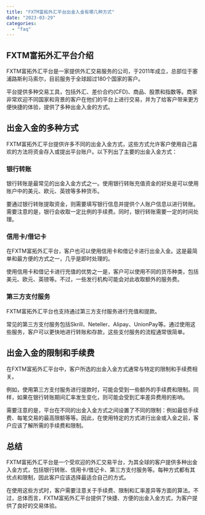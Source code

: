 ```yaml
---
title: "FXTM富拓外汇平台出金入金有哪几种方式"
date: "2023-03-29"
categories: 
  - "faq"
---
```


## FXTM富拓外汇平台介绍

FXTM富拓外汇平台是一家提供外汇交易服务的公司，于2011年成立，总部位于塞浦路斯利马索尔，目前服务于全球超过180个国家的客户。

平台提供多种交易工具，包括外汇、差价合约(CFD)、商品、股票和指数等。商家非常欢迎不同国家和背景的客户在他们的平台上进行交易，并为了给客户带来更方便快捷的体验，提供了多种出金入金的方式。

## 出金入金的多种方式

FXTM富拓外汇平台提供许多不同的出金入金方式，这些方式允许客户使用自己喜欢的方法将资金存入或提出平台账户。以下列出了主要的出金入金方式：

### 银行转账

银行转账是最常见的出金入金方式之一。使用银行转账充值资金的好处是可以使用账户中的美元、欧元、英镑等多种货币。

要通过银行转账提取资金，则需要填写银行信息并提供个人账户信息以进行转账。需要注意的是，银行会收取一定比例的手续费。同时，银行转账需要一定的时间处理。

### 信用卡/借记卡

在FXTM富拓外汇平台，客户也可以使用信用卡和借记卡进行出金入金。这是最简单和最方便的方式之一，几乎是即时处理的。

使用信用卡和借记卡进行充值的优势之一是，客户可以使用不同的货币种类，包括美元、欧元、英镑等。不过，一些发行机构可能会对此收取额外的服务费。

### 第三方支付服务

FXTM富拓外汇平台也支持通过第三方支付服务进行充值和提款。

常见的第三方支付服务包括Skrill、Neteller、Alipay、UnionPay等。通过使用这些服务，客户可以更快地进行转账和存款，这些支付服务的流程通常很简单。

## 出金入金的限制和手续费

在FXTM富拓外汇平台中，客户所选的出金入金方式通常与特定的限制和手续费相关。

例如，使用第三方支付服务进行提款时，可能会受到一些额外的手续费和限制。同样，如果在银行转账期间汇率发生变化，则可能会受到汇率差异费用的影响。

需要注意的是，平台在不同的出金入金方式之间设置了不同的限制：例如最低手续费、每笔交易的最高限额等等。因此，在使用特定的方式进行出金或入金之前，客户应该了解所需的手续费和限制。

## 总结

FXTM富拓外汇平台是一个受欢迎的外汇交易平台，为其全球的客户提供多种出金入金方式，包括银行转账、信用卡/借记卡、第三方支付服务等。每种方式都有其优点和限制，因此客户应该选择最适合自己的方式。

在使用这些方式时，客户需要注意关于手续费、限制和汇率差异等方面的算法。不过，总体而言，FXTM富拓外汇平台提供了快捷、方便的出金入金方式，为客户提供了良好的交易体验。
